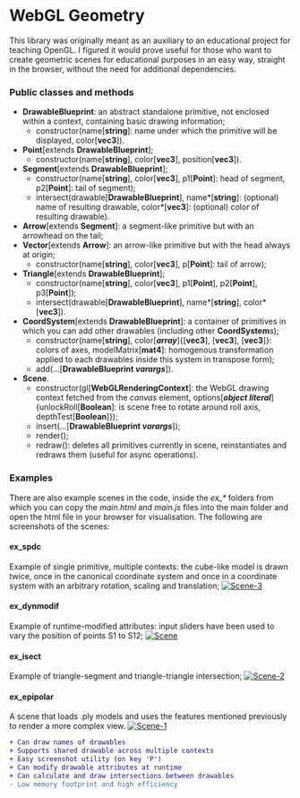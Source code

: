 # WebGL Geometry
This library was originally meant as an auxiliary to an educational project for teaching OpenGL. I figured it would prove useful for those who want to create geometric scenes for educational purposes in an easy way, straight in the browser, without the need for additional dependencies.

### Public classes and methods

- **DrawableBlueprint**: an abstract standalone primitive, not enclosed within a context, containing basic drawing information;
    - constructor(name[**string**]: name under which the primitive will be displayed, color[**vec3**]).
- **Point**[extends **DrawableBlueprint**];
    - constructor(name[**string**], color[**vec3**], position[**vec3**]).    
- **Segment**[extends **DrawableBlueprint**];
    - constructor(name[**string**], color[**vec3**], p1[**Point**]: head of segment, p2[**Point**]: tail of segment);
    - intersect(drawable[**DrawableBlueprint**], name*[**string**]: (optional) name of resulting drawable, color*[**vec3**]: (optional) color of resulting drawable).    
- **Arrow**[extends **Segment**]: a segment-like primitive but with an arrowhead on the tail;
- **Vector**[extends **Arrow**]: an arrow-like primitive but with the head always at origin;
    - constructor(name[**string**], color[**vec3**], p[**Point**]: tail of arrow);
- **Triangle**[extends **DrawableBlueprint**];
    - constructor(name[**string**], color[**vec3**], p1[**Point**], p2[**Point**], p3[**Point**]);
    - intersect(drawable[**DrawableBlueprint**], name*[**string**], color*[**vec3**]).   
- **CoordSystem**[extends **DrawableBlueprint**]: a container of primitives in which you can add other drawables (including other **CoordSystem**s);
    - constructor(name[**string**], color[**_array_**]{[**vec3**], [**vec3**], [**vec3**]}: colors of axes, modelMatrix[**mat4**]: homogenous transformation applied to each drawables inside this system in transpose form);
    - add(...[**DrawableBlueprint _varargs_**]).   
- **Scene**.
    - constructor(gl[**WebGLRenderingContext**]: the WebGL drawing context fetched from the _canvas_ element, options[**_object literal_**]{unlockRoll[**Boolean**]: is scene free to rotate around roll axis, depthTest[**Boolean**]});
    - insert(...[**DrawableBlueprint _varargs_**]);
    - render();
    - redraw(): deletes all primitives currently in scene, reinstantiates and redraws them (useful for async operations).
    
### Examples

There are also example scenes in the code, inside the _ex\_\*_ folders from which you can copy the _main.html_ and _main.js_ files into the main folder and open the html file in your browser for visualisation. The following are screenshots of the scenes: 

#### ex_spdc
Example of single primitive, multiple contexts: the cube-like model is drawn twice, once in the canonical coordinate system and once in a coordinate system with an arbitrary rotation, scaling and translation;
<a href="https://ibb.co/QX4x4Hd"><img src="https://i.ibb.co/JC9S9pQ/Scene-3.png" alt="Scene-3" border="0"></a>

#### ex_dynmodif
Example of runtime-modified attributes: input sliders have been used to vary the position of points S1 to S12;
<a href="https://ibb.co/HXG2gSw"><img src="https://i.ibb.co/ZNcJTj4/Scene.png" alt="Scene" border="0"></a>

#### ex_isect
Example of triangle-segment and triangle-triangle intersection;
<a href="https://ibb.co/crZfzNz"><img src="https://i.ibb.co/4VXvBjB/Scene-2.png" alt="Scene-2" border="0"></a>

#### ex_epipolar
A scene that loads .ply models and uses the features mentioned previously to render a more complex view.
<a href="https://ibb.co/b5TsB7y"><img src="https://i.ibb.co/Zz5B8Nw/Scene-1.png" alt="Scene-1" border="0"></a>
    
```diff
+ Can draw names of drawables
+ Supports shared drawable across multiple contexts
+ Easy screenshot utility (on key 'P')
+ Can modify drawable attributes at runtime
+ Can calculate and draw intersections between drawables
- Low memory footprint and high efficiency
```
